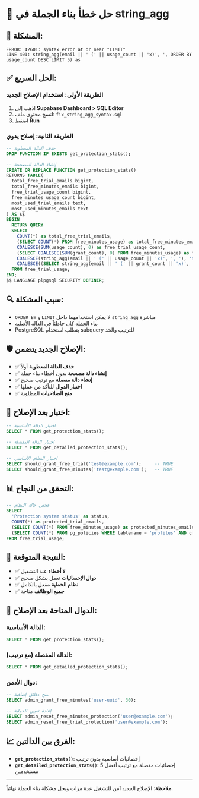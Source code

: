 # 🔧 حل خطأ بناء الجملة في string_agg

## 🚨 المشكلة:
```
ERROR: 42601: syntax error at or near "LIMIT"
LINE 401: string_agg(email || ' (' || usage_count || 'x)', ', ORDER BY usage_count DESC LIMIT 5) as
```

## ✅ الحل السريع:

### الطريقة الأولى: استخدام الإصلاح الجديد
1. اذهب إلى **Supabase Dashboard > SQL Editor**
2. انسخ محتوى ملف: `fix_string_agg_syntax.sql`
3. اضغط **Run**

### الطريقة الثانية: إصلاح يدوي
```sql
-- حذف الدالة المعطوبة
DROP FUNCTION IF EXISTS get_protection_stats();

-- إنشاء الدالة المصححة
CREATE OR REPLACE FUNCTION get_protection_stats()
RETURNS TABLE(
  total_free_trial_emails bigint,
  total_free_minutes_emails bigint,
  free_trial_usage_count bigint,
  free_minutes_usage_count bigint,
  most_used_trial_emails text,
  most_used_minutes_emails text
) AS $$
BEGIN
  RETURN QUERY
  SELECT 
    COUNT(*) as total_free_trial_emails,
    (SELECT COUNT(*) FROM free_minutes_usage) as total_free_minutes_emails,
    COALESCE(SUM(usage_count), 0) as free_trial_usage_count,
    (SELECT COALESCE(SUM(grant_count), 0) FROM free_minutes_usage) as free_minutes_usage_count,
    COALESCE(string_agg(email || ' (' || usage_count || 'x)', ', '), 'None') as most_used_trial_emails,
    COALESCE((SELECT string_agg(email || ' (' || grant_count || 'x)', ', ') FROM free_minutes_usage), 'None') as most_used_minutes_emails
  FROM free_trial_usage;
END;
$$ LANGUAGE plpgsql SECURITY DEFINER;
```

## 🔍 سبب المشكلة:
- `ORDER BY` و `LIMIT` لا يمكن استخدامهما داخل `string_agg` مباشرة
- بناء الجملة كان خاطئاً في الدالة الأصلية
- PostgreSQL يتطلب استخدام subquery للترتيب والحد

## 🛡️ الإصلاح الجديد يتضمن:
- ✅ **حذف الدالة المعطوبة** أولاً
- ✅ **إنشاء دالة مصححة** بدون أخطاء بناء جملة
- ✅ **إنشاء دالة مفصلة** مع ترتيب صحيح
- ✅ **اختبار الدوال** للتأكد من عملها
- ✅ **منح الصلاحيات** المطلوبة

## 🧪 اختبار بعد الإصلاح:
```sql
-- اختبار الدالة الأساسية
SELECT * FROM get_protection_stats();

-- اختبار الدالة المفصلة
SELECT * FROM get_detailed_protection_stats();

-- اختبار النظام الأساسي
SELECT should_grant_free_trial('test@example.com');     -- TRUE
SELECT should_grant_free_minutes('test@example.com');   -- TRUE
```

## 📊 التحقق من النجاح:
```sql
-- فحص حالة النظام
SELECT 
  'Protection system status' as status,
  COUNT(*) as protected_trial_emails,
  (SELECT COUNT(*) FROM free_minutes_usage) as protected_minutes_emails,
  (SELECT COUNT(*) FROM pg_policies WHERE tablename = 'profiles' AND cmd = 'INSERT') as profiles_insert_policy_count
FROM free_trial_usage;
```

## 🎯 النتيجة المتوقعة:
- ✅ **لا أخطاء** عند التشغيل
- ✅ **دوال الإحصائيات** تعمل بشكل صحيح
- ✅ **نظام الحماية** مفعل بالكامل
- ✅ **جميع الوظائف** متاحة

## 🔧 الدوال المتاحة بعد الإصلاح:

### الدالة الأساسية:
```sql
SELECT * FROM get_protection_stats();
```

### الدالة المفصلة (مع ترتيب):
```sql
SELECT * FROM get_detailed_protection_stats();
```

### دوال الأدمن:
```sql
-- منح دقائق إضافية
SELECT admin_grant_free_minutes('user-uuid', 30);

-- إعادة تعيين الحماية
SELECT admin_reset_free_minutes_protection('user@example.com');
SELECT admin_reset_free_trial_protection('user@example.com');
```

## 📈 الفرق بين الدالتين:
- **`get_protection_stats()`**: إحصائيات أساسية بدون ترتيب
- **`get_detailed_protection_stats()`**: إحصائيات مفصلة مع ترتيب أفضل 5 مستخدمين

---
**ملاحظة**: الإصلاح الجديد آمن للتشغيل عدة مرات ويحل مشكلة بناء الجملة نهائياً. 